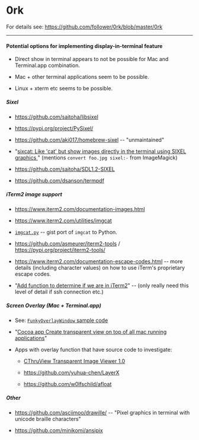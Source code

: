 # 0rk

For details see: https://github.com/follower/0rk/blob/master/0rk

----

#### Potential options for implementing display-in-terminal feature

* Direct show in terminal appears to not be possible for Mac and Terminal.app combination.

* Mac + other terminal applications seem to be possible.

* Linux + xterm etc seems to be possible.

##### Sixel

 * <https://github.com/saitoha/libsixel>

 * <https://pypi.org/project/PySixel/>

 * <https://github.com/aki017/homebrew-sixel> -- "unmaintained"
 
 * "[sixcat: Like 'cat' but show images directly in the terminal using SIXEL graphics ](https://gist.github.com/hackerb9/a96cea91e6122d09a6c97f5eb797d5fa)" (mentions `convert foo.jpg sixel:-` from ImageMagick)
 
 * <https://github.com/saitoha/SDL1.2-SIXEL>
 
 * <https://github.com/dsanson/termpdf>

##### iTerm2 image support

 * <https://www.iterm2.com/documentation-images.html>
 
 * <https://www.iterm2.com/utilities/imgcat>
 
 * [`imgcat.py`](https://gist.github.com/garfieldnate/d48f3efd47234dd8ee28d2e674cf8bbe) -- gist port of `imgcat` to Python.
 
 * <https://github.com/asmeurer/iterm2-tools> / <https://pypi.org/project/iterm2-tools/>
 
 * <https://www.iterm2.com/documentation-escape-codes.html> -- more details (including character values) on how to use iTerm's proprietary escape codes.
 
 * "[Add function to determine if we are in iTerm2](https://github.com/asmeurer/iterm2-tools/issues/5)" -- (only really need this level of detail if ssh connection etc.)


##### Screen Overlay (Mac + Terminal.app)

 * See: [`FunkyOverlayWindow` sample code](https://developer.apple.com/library/content/samplecode/FunkyOverlayWindow/Introduction/Intro.html#//apple_ref/doc/uid/DTS10000391-Intro-DontLinkElementID_2)
 
 * "[Cocoa app Create transparent view on top of all mac running applications](https://stackoverflow.com/questions/16779469/cocoa-app-create-transparent-view-on-top-of-all-mac-running-applications)"

* Apps with overlay function that have source code to investigate:

  * [CThruView Transparent Image Viewer 1.0](http://cthruview.sourceforge.net/)
  
  * <https://github.com/yuhua-chen/LayerX>
  
  * <https://github.com/w0lfschild/afloat>
  
##### Other

 * <https://github.com/asciimoo/drawille/> -- "Pixel graphics in terminal with unicode braille characters"
 
 * <https://github.com/minikomi/ansipix>
 
